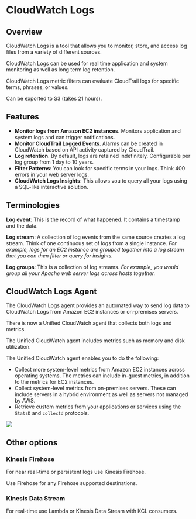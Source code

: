 # CloudWatch Logs

## Overview

CloudWatch Logs is a tool that allows you to monitor, store, and access log files from a variety of different sources.

CloudWatch Logs can be used for real time application and system monitoring as well as long term log retention.

CloudWatch Logs metric filters can evaluate CloudTrail logs for specific terms, phrases, or values.

Can be exported to S3 (takes 21 hours).


## Features

- **Monitor logs from Amazon EC2 instances**. Monitors application and system logs and can trigger notifications.
- **Monitor CloudTrail Logged Events**. Alarms can be created in CloudWatch based on API activity captured by CloudTrail.
- **Log retention**. By default, logs are retained indefinitely. Configurable per log group from 1 day to 10 years.
- **Filter Patterns**: You can look for specific terms in your logs. Think 400 errors in your web server logs.
- **CloudWatch Logs Insights**: This allows vou to query all your logs using a SQL-like interactive solution.


## Terminologies

**Log event**: This is the record of what happened. It contains a timestamp and the data.

**Log stream**: A collection of log events from the same source creates a log stream. Think of one continuous set of logs from a single instance. *For example, logs for an EC2 instance are grouped together into a log stream that you can then filter or query for insights.*

**Log groups**: This is a collection of log streams. *For example, you would group all your Apache web server logs across hosts together.*


## CloudWatch Logs Agent

The CloudWatch Logs agent provides an automated way to send log data to CloudWatch Logs from Amazon EC2 instances or on-premises servers.

There is now a Unified CloudWatch agent that collects both logs and metrics.

The Unified CloudWatch agent includes metrics such as memory and disk utilization.

The Unified CloudWatch agent enables you to do the following:

- Collect more system-level metrics from Amazon EC2 instances across operating systems. The metrics can include in-guest metrics, in addition to the metrics for EC2 instances.
- Collect system-level metrics from on-premises servers. These can include servers in a hybrid environment as well as servers not managed by AWS.
- Retrieve custom metrics from your applications or services using the `StatsD` and `collectd` protocols.

![](https://digitalcloud.training/wp-content/uploads/2022/01/amazon-cloudwatch-logs.jpeg)


## Other options

### Kinesis Firehose

For near real-time or persistent logs use Kinesis Firehose.

Use Firehose for any Firehose supported destinations.

### Kinesis Data Stream

For real-time use Lambda or Kinesis Data Stream with KCL consumers.
